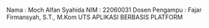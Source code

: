 Nama : Moch Alfan Syahida
NIM : 22060031
Dosen Pengampu : Fajar Firmansyah, S.T., M.Kom
UTS APLIKASI BERBASIS PLATFORM
